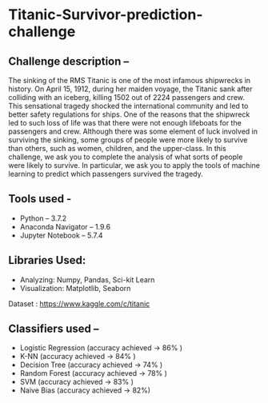 # Titanic-Survivor-prediction-challenge

## Challenge description –
The sinking of the RMS Titanic is one of the most infamous shipwrecks in history. On April 15, 1912, during her maiden voyage, the Titanic sank after colliding with an iceberg, killing 1502 out of 2224 passengers and crew. This sensational tragedy shocked the international community and led to better safety regulations for ships.
One of the reasons that the shipwreck led to such loss of life was that there were not enough lifeboats for the passengers and crew. Although there was some element of luck involved in surviving the sinking, some groups of people were more likely to survive than others, such as women, children, and the upper-class.
In this challenge, we ask you to complete the analysis of what sorts of people were likely to survive. In particular, we ask you to apply the tools of machine learning to predict which passengers survived the tragedy.

## Tools used -
* Python – 3.7.2
* Anaconda Navigator – 1.9.6
* Jupyter Notebook – 5.7.4

## Libraries Used:
* Analyzing: Numpy, Pandas, Sci-kit Learn
* Visualization: Matplotlib, Seaborn

Dataset : https://www.kaggle.com/c/titanic

## Classifiers used –
* Logistic Regression (accuracy achieved -> 86% )
* K-NN (accuracy achieved -> 84% )
* Decision Tree (accuracy achieved -> 74% )
* Random Forest (accuracy achieved -> 78% )
* SVM (accuracy achieved -> 83% )
* Naive Bias (accuracy achieved -> 82%)
